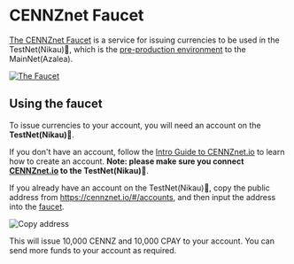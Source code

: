 # CENNZnet Faucet

[The CENNZnet Faucet](https://app-faucet.centrality.me/) is a service for issuing currencies to be used in the TestNet(Nikau)🌴, which is the [pre-production environment](/Getting-started/CENNZnet-dapp-development?id=the-pre-production-environment) to the MainNet(Azalea).


[![The Faucet](../../assets/images/faucet/faucet.png)](https://app-faucet.centrality.me/)

## Using the faucet

To issue currencies to your account, you will need an account on the **TestNet(Nikau)🌴**.

If you don't have an account, follow the [Intro Guide to CENNZnet.io](https://medium.com/centrality/using-cennznet-io-ac5a90f9a2cb) to learn how to create an account. **Note: please make sure you connect [CENNZnet.io](https://cennznet.io/) to the TestNet(Nikau)🌴**.

If you already have an account on the TestNet(Nikau)🌴, copy the public address from https://cennznet.io/#/accounts, and then input the address into the [faucet](https://app-faucet.centrality.me/). 

![Copy address](../../assets/images/faucet/copy-address.png)

This will issue 10,000 CENNZ and 10,000 CPAY to your account. You can send more funds to your account as required.